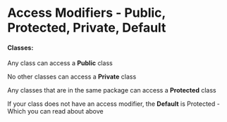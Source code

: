 # Access Modifiers - Public, Protected, Private, Default

#### Classes:

Any class can access a **Public** class

No other classes can access a **Private** class

Any classes that are in the same package can access a **Protected** class

If your class does not have an access modifier, the **Default** is Protected - Which you can read about above
